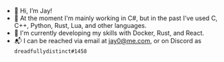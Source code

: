 - 👋 Hi, I’m Jay!
- 👀 At the moment I'm mainly working in C#, but in the past I've used C, C++, Python, Rust, Lua, and other languages.
- 🌱 I'm currently developing my skills with Docker, Rust, and React.
- 📬 I can be reached via email at jay0@me.com, or on Discord as `dreadfullydistinct#1458`

<!---
SapiensAnatis/SapiensAnatis is a ✨ special ✨ repository because its `README.md` (this file) appears on your GitHub profile.
You can click the Preview link to take a look at your changes.
--->
